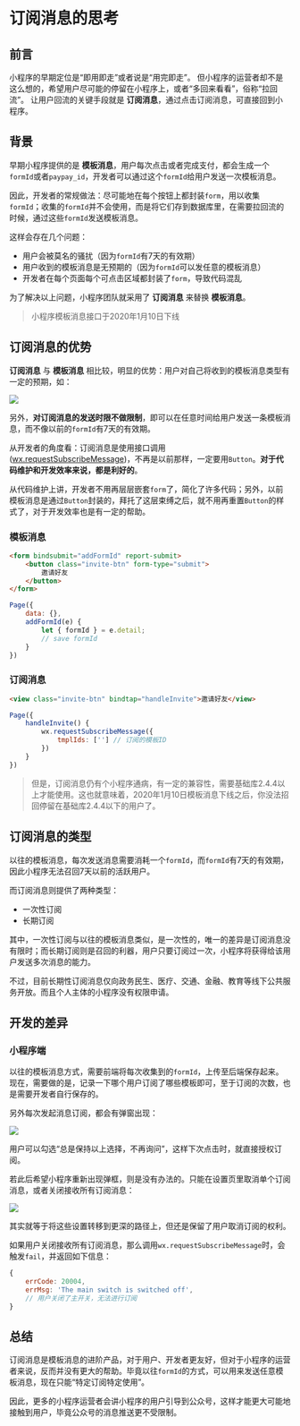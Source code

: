 # 订阅消息的思考

## 前言

小程序的早期定位是“即用即走”或者说是“用完即走”。
但小程序的运营者却不是这么想的，希望用户尽可能的停留在小程序上，或者“多回来看看”，俗称“拉回流”。
让用户回流的关键手段就是 **订阅消息**，通过点击订阅消息，可直接回到小程序。

## 背景

早期小程序提供的是 **模板消息**，用户每次点击或者完成支付，都会生成一个`formId`或者`paypay_id`，开发者可以通过这个`formId`给用户发送一次模板消息。

因此，开发者的常规做法：尽可能地在每个按钮上都封装`form`，用以收集`formId`；收集的`formId`并不会使用，而是将它们存到数据库里，在需要拉回流的时候，通过这些`formId`发送模板消息。

这样会存在几个问题：
- 用户会被莫名的骚扰（因为`formId`有7天的有效期）
- 用户收到的模板消息是无预期的（因为`formId`可以发任意的模板消息）
- 开发者在每个页面每个可点击区域都封装了`form`，导致代码混乱

为了解决以上问题，小程序团队就采用了 **订阅消息** 来替换 **模板消息**。

> 小程序模板消息接口于2020年1月10日下线

## 订阅消息的优势

**订阅消息** 与 **模板消息** 相比较，明显的优势：用户对自己将收到的模板消息类型有一定的预期，如：

![](images/subscribe/request-subscribe-message.jpg)

另外，**对订阅消息的发送时限不做限制**，即可以在任意时间给用户发送一条模板消息，而不像以前的`formId`有7天的有效期。

从开发者的角度看：订阅消息是使用接口调用([wx.requestSubscribeMessage](https://developers.weixin.qq.com/miniprogram/dev/api/open-api/subscribe-message/wx.requestSubscribeMessage.html))，不再是以前那样，一定要用`Button`。**对于代码维护和开发效率来说，都是利好的**。

从代码维护上讲，开发者不用再层层嵌套`form`了，简化了许多代码；另外，以前模板消息是通过`Button`封装的，拜托了这层束缚之后，就不用再重置`Button`的样式了，对于开发效率也是有一定的帮助。

### 模板消息
```html
<form bindsubmit="addFormId" report-submit>
    <button class="invite-btn" form-type="submit">
        邀请好友
    </button>
</form>
```

```js
Page({
    data: {},
    addFormId(e) {
        let { formId } = e.detail;
        // save formId
    }
})
```

### 订阅消息

```html
<view class="invite-btn" bindtap="handleInvite">邀请好友</view>
```

```js
Page({
    handleInvite() {
        wx.requestSubscribeMessage({
            tmplIds: [''] // 订阅的模板ID
        })
    }
})
```



> 但是，订阅消息仍有个小程序通病，有一定的兼容性，需要基础库2.4.4以上才能使用。这也就意味着，2020年1月10日模板消息下线之后，你没法招回停留在基础库2.4.4以下的用户了。

## 订阅消息的类型

以往的模板消息，每次发送消息需要消耗一个`formId`，而`formId`有7天的有效期，因此小程序无法召回7天以前的活跃用户。

而订阅消息则提供了两种类型：
- 一次性订阅
- 长期订阅

其中，一次性订阅与以往的模板消息类似，是一次性的，唯一的差异是订阅消息没有限时；而长期订阅则是召回的利器，用户只要订阅过一次，小程序将获得给该用户发送多次消息的能力。

不过，目前长期性订阅消息仅向政务民生、医疗、交通、金融、教育等线下公共服务开放。而且个人主体的小程序没有权限申请。

## 开发的差异

### 小程序端

以往的模板消息方式，需要前端将每次收集到的`formId`，上传至后端保存起来。现在，需要做的是，记录一下哪个用户订阅了哪些模板即可，至于订阅的次数，也是需要开发者自行保存的。

另外每次发起消息订阅，都会有弹窗出现：

![](images/subscribe/WechatIMG198.jpg)

用户可以勾选“总是保持以上选择，不再询问”，这样下次点击时，就直接授权订阅。

若此后希望小程序重新出现弹框，则是没有办法的。只能在设置页里取消单个订阅消息，或者关闭接收所有订阅消息：

![](images/subscribe/WechatIMG199.jpg)

其实就等于将这些设置转移到更深的路径上，但还是保留了用户取消订阅的权利。

如果用户关闭接收所有订阅消息，那么调用`wx.requestSubscribeMessage`时，会触发`fail`，并返回如下信息：

```js
{
    errCode: 20004,
    errMsg: 'The main switch is switched off',
    // 用户关闭了主开关，无法进行订阅
}
```

## 总结

订阅消息是模板消息的进阶产品，对于用户、开发者更友好，但对于小程序的运营者来说，反而并没有更大的帮助。毕竟以往`formId`的方式，可以用来发送任意模板消息，现在只能“特定订阅特定使用”。

因此，更多的小程序运营者会讲小程序的用户引导到公众号，这样才能更大可能地接触到用户，毕竟公众号的消息推送更不受限制。
